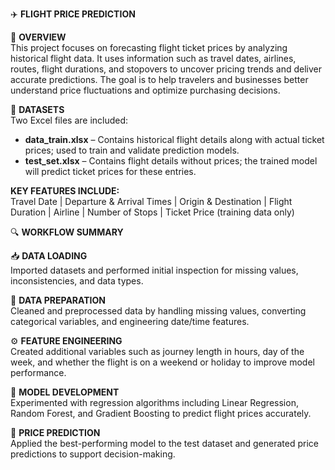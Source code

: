 ✈️ **FLIGHT PRICE PREDICTION**

📌 **OVERVIEW**  
This project focuses on forecasting flight ticket prices by analyzing historical flight data. It uses information such as travel dates, airlines, routes, flight durations, and stopovers to uncover pricing trends and deliver accurate predictions. The goal is to help travelers and businesses better understand price fluctuations and optimize purchasing decisions.

📂 **DATASETS**  
Two Excel files are included:

- **data_train.xlsx** – Contains historical flight details along with actual ticket prices; used to train and validate prediction models.  
- **test_set.xlsx** – Contains flight details without prices; the trained model will predict ticket prices for these entries.

**KEY FEATURES INCLUDE:**  
Travel Date | Departure & Arrival Times | Origin & Destination | Flight Duration | Airline | Number of Stops | Ticket Price (training data only)

🔍 **WORKFLOW SUMMARY**

📥 **DATA LOADING**  
Imported datasets and performed initial inspection for missing values, inconsistencies, and data types.

🧹 **DATA PREPARATION**  
Cleaned and preprocessed data by handling missing values, converting categorical variables, and engineering date/time features.

⚙️ **FEATURE ENGINEERING**  
Created additional variables such as journey length in hours, day of the week, and whether the flight is on a weekend or holiday to improve model performance.

🤖 **MODEL DEVELOPMENT**  
Experimented with regression algorithms including Linear Regression, Random Forest, and Gradient Boosting to predict flight prices accurately.

🎯 **PRICE PREDICTION**  
Applied the best-performing model to the test dataset and generated price predictions to support decision-making.

